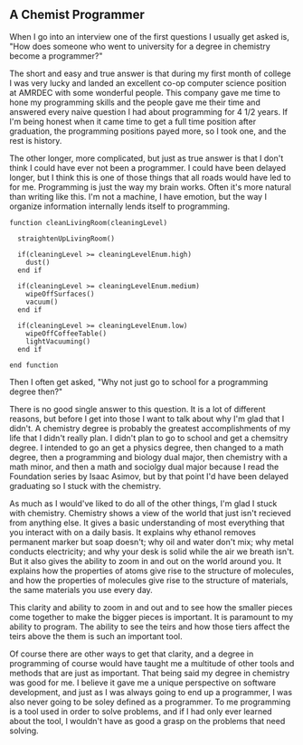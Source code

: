 ## A Chemist Programmer

When I go into an interview one of the first questions I usually get asked is, "How does someone who went to university for a degree in chemistry become a programmer?"

The short and easy and true answer is that during my first month of college I was very lucky and landed an excellent co-op computer science position at AMRDEC with some wonderful people. This company gave me time to hone my programming skills and the people gave me their time and answered every naive question I had about programming for 4 1/2 years. If I'm being honest when it came time to get a full time position after graduation, the programming positions payed more, so I took one, and the rest is history.

The other longer, more complicated, but just as true answer is that I don't think I could have ever not been a programmer. I could have been delayed longer, but I think this is one of those things that all roads would have led to for me. Programming is just the way my brain works. Often it's more natural than writing like this. I'm not a machine, I have emotion, but the way I organize information internally lends itself to programming.

```Fortran
function cleanLivingRoom(cleaningLevel)
  
  straightenUpLivingRoom()
  
  if(cleaningLevel >= cleaningLevelEnum.high)
    dust()
  end if
    
  if(cleaningLevel >= cleaningLevelEnum.medium)
    wipeOffSurfaces()
    vacuum()
  end if
 
  if(cleaningLevel >= cleaningLevelEnum.low)
    wipeOffCoffeeTable()
    lightVacuuming()
  end if
  
end function
```

Then I often get asked, "Why not just go to school for a programming degree then?"

There is no good single answer to this question. It is a lot of different reasons, but before I get into those I want to talk about why I'm glad that I didn't. A chemistry degree is probably the greatest accomplishments of my life that I didn't really plan. I didn't plan to go to school and get a chemsitry degree. I intended to go an get a physics degree, then changed to a math degree, then a programming and biology dual major, then chemistry with a math minor, and then a math and sociolgy dual major because I read the Foundation series by Isaac Asimov, but by that point I'd have been delayed graduating so I stuck with the chemistry.

As much as I would've liked to do all of the other things, I'm glad I stuck with chemistry. Chemistry shows a view of the world that just isn't recieved from anything else. It gives a basic understanding of most everything that you interact with on a daily basis. It explains why ethanol removes permanent marker but soap doesn't; why oil and water don't mix; why metal conducts electricity; and why your desk is solid while the air we breath isn't. But it also gives the ability to zoom in and out on the world around you. It explains how the properties of atoms give rise to the structure of molecules, and how the properties of molecules give rise to the structure of materials, the same materials you use every day.

This clarity and ability to zoom in and out and to see how the smaller pieces come together to make the bigger pieces is important. It is paramount to my ability to program. The ability to see the teirs and how those tiers affect the teirs above the them is such an important tool. 

Of course there are other ways to get that clarity, and a degree in programming of course would have taught me a multitude of other tools and methods that are just as important. That being said my degree in chemistry was good for me. I believe it gave me a unique perspective on software development, and just as I was always going to end up a programmer, I was also never going to be soley defined as a programmer. To me programming is a tool used in order to solve problems, and if I had only ever learned about the tool, I wouldn't have as good a grasp on the problems that need solving.

